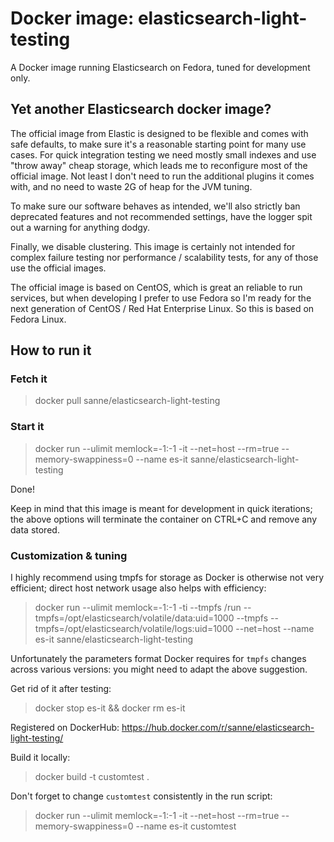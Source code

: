 # Docker image: elasticsearch-light-testing

A Docker image running Elasticsearch on Fedora, tuned for development only.

## Yet another Elasticsearch docker image?

The official image from Elastic is designed to be flexible and comes with safe defaults,
to make sure it's a reasonable starting point for many use cases.
For quick integration testing we need mostly small indexes and use "throw away" cheap storage, which leads me to reconfigure most of the official image.
Not least I don't need to run the additional plugins it comes with, and no need to waste 2G of heap for the JVM tuning.

To make sure our software behaves as intended, we'll also strictly ban deprecated features and not recommended settings, have the logger spit out a warning for anything dodgy.

Finally, we disable clustering. This image is certainly not intended for complex failure testing nor performance / scalability tests, for any of those use the official images.

The official image is based on CentOS, which is great an reliable to run services, but when developing I prefer to use Fedora so I'm ready for the next generation of CentOS / Red Hat Enterprise Linux. So this is based on Fedora Linux.

## How to run it

### Fetch it

> docker pull sanne/elasticsearch-light-testing

### Start it

> docker run --ulimit memlock=-1:-1 -it --net=host --rm=true --memory-swappiness=0 --name es-it sanne/elasticsearch-light-testing

Done!

Keep in mind that this image is meant for development in quick iterations; the above options will terminate the container on CTRL+C and remove any data stored.

### Customization & tuning

I highly recommend using tmpfs for storage as Docker is otherwise not very efficient; direct host network usage also helps with efficiency:

> docker run --ulimit memlock=-1:-1 -ti --tmpfs /run --tmpfs=/opt/elasticsearch/volatile/data:uid=1000 --tmpfs --tmpfs=/opt/elasticsearch/volatile/logs:uid=1000 --net=host --name es-it sanne/elasticsearch-light-testing

Unfortunately the parameters format Docker requires for `tmpfs` changes across various versions:
you might need to adapt the above suggestion.

Get rid of it after testing:

> docker stop es-it && docker rm es-it

Registered on DockerHub: https://hub.docker.com/r/sanne/elasticsearch-light-testing/ 

Build it locally:

> docker build -t customtest .

Don't forget to change `customtest` consistently in the run script:

> docker run --ulimit memlock=-1:-1 -it --net=host --rm=true --memory-swappiness=0 --name es-it customtest

